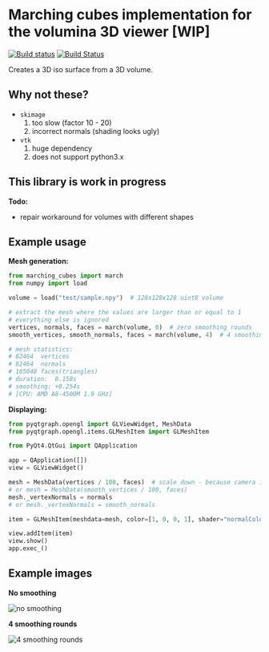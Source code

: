 Marching cubes implementation for the volumina 3D viewer [WIP]
==============================================================

[![Build status](https://ci.appveyor.com/api/projects/status/xqo5wl6d1bgxygli/branch/master?svg=true)](https://ci.appveyor.com/project/k-dominik/marching-cubes/branch/master)
[![Build Status](https://travis-ci.org/ilastik/marching_cubes.svg?branch=master)](https://travis-ci.org/ilastik/marching_cubes)

Creates a 3D iso surface from a 3D volume.

Why not these?
--------------

- `skimage`
    1. too slow (factor 10 - 20)
    2. incorrect normals (shading looks ugly)
- `vtk`
    1. huge dependency
    2. does not support python3.x


This library is work in progress
--------------------------------

__Todo:__

* repair workaround for volumes with different shapes


Example usage
-------------

__Mesh generation:__

```python
from marching_cubes import march
from numpy import load

volume = load("test/sample.npy")  # 128x128x128 uint8 volume

# extract the mesh where the values are larger than or equal to 1
# everything else is ignored
vertices, normals, faces = march(volume, 0)  # zero smoothing rounds
smooth_vertices, smooth_normals, faces = march(volume, 4)  # 4 smoothing rounds

# mesh statistics:
# 82464  vertices
# 82464  normals
# 165048 faces(triangles)
# duration:  0.158s
# smoothing: +0.254s
# [CPU: AMD A8-4500M 1.9 GHz]
```

__Displaying:__

```python
from pyqtgraph.opengl import GLViewWidget, MeshData
from pyqtgraph.opengl.items.GLMeshItem import GLMeshItem

from PyQt4.QtGui import QApplication

app = QApplication([])
view = GLViewWidget()

mesh = MeshData(vertices / 100, faces)  # scale down - because camera is at a fixed position 
# or mesh = MeshData(smooth_vertices / 100, faces)
mesh._vertexNormals = normals
# or mesh._vertexNormals = smooth_normals

item = GLMeshItem(meshdata=mesh, color=[1, 0, 0, 1], shader="normalColor")

view.addItem(item)
view.show()
app.exec_()
```

Example images
--------------

__No smoothing__

![no smoothing](https://raw.githubusercontent.com/ilastik/marching_cubes/master/test/image.png)

__4 smoothing rounds__

![4 smoothing rounds](https://raw.githubusercontent.com/ilastik/marching_cubes/master/test/image_smooth.png)